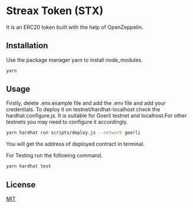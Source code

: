 # Streax Token (STX)
It is an ERC20 token built with the help of OpenZeppelin.

## Installation

Use the package manager yarn to install node_modules.

```bash
yarn
```

## Usage
Firstly, delete .env.example file and add the .env file and add your credentials.
To deploy it on testnet/hardhat-localhost check the hardhat.configure.js.
It is suitable for Goerli testnet and localhost.For other testnets you may need to configure it accordingly.
```bash
yarn hardhat run scripts/deploy.js --network goerli
```
You will get the address of deployed contract in terminal.

For Testing run the following command.

```bash
yarn hardhat test
```


## License

[MIT](https://choosealicense.com/licenses/mit/)
